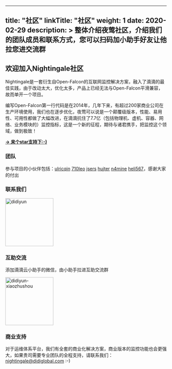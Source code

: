 
---
title: "社区"
linkTitle: "社区"
weight: 1
date: 2020-02-29
description: >
  整体介绍夜莺社区，介绍我们的团队成员和联系方式，您可以扫码加小助手好友让他拉您进交流群
---

## 欢迎加入Nightingale社区

Nightingale是一套衍生自Open-Falcon的互联网监控解决方案，融入了滴滴的最佳实践，由于改动太大，优化太多，产品上已经无法与Open-Falcon平滑兼容，故而单开一个项目。

编写Open-Falcon第一行代码是在2014年，几年下来，有超过200家商业公司在生产环境使用，我们也在逐步优化，夜莺可以说是一个颠覆级版本，性能、易用性、可用性都做了大幅改进，在滴滴抗住了7.7亿（包括物理机、虚机、容器、网络、业务模块的）监控指标，这是一个新的征程，期待与诸君携手，把监控这个领域，做到极致！

**[-> 来个star支持下:-)](https://github.com/didi/nightingale)**

### 团队

参与项目的小伙伴包括：[ulricqin](https://github.com/ulricqin) [710leo](https://github.com/710leo) [jsers](https://github.com/jsers) [hujter](https://github.com/hujter) [n4mine](https://github.com/n4mine) [heli567](https://github.com/heli567)，感谢大家的付出

### 联系我们

<img src="https://s3-gz01.didistatic.com/n9e-pub/image/didiyun-wechat.jpg" width="150" alt="didiyun"/>

### 互助交流

添加滴滴云小助手的微信，由小助手拉进互助交流群

<img src="https://s3-gz01.didistatic.com/n9e-pub/image/didiyun-xiaozhushou-wechat.jpeg" width="150" alt="didiyun-xiaozhushou"/>


### 商业支持

对于运维体系平台，我们有全套的商业化解决方案，商业版本的监控功能也会更强大，如果贵司需要专业团队的全程支持，请联系我们：<nightingale@didiglobal.com> :-)